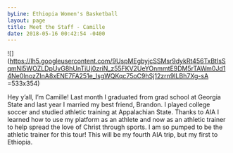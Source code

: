 ```yaml
---
byLine: Ethiopia Women's Basketball
layout: page
title: Meet the Staff - Camille
date: 2018-05-16 00:42:54 -0400
---
```

![](https://lh5.googleusercontent.com/9UspMEgbyjcSSMsr9dykRt456TxBtIsSqmNl5WOZLDpUvG8hUnTiUj0zriN_z55FKV2UeYOnmmtE9DM5rTAWm0Jd14Ne0InozZInA8xENE7FA251e_lsgWQKqc75oC9hSj12zrn9ILBh7Xg-sA =533x354)

Hey y’all, I’m Camille! Last month I graduated from grad school at Georgia State and last year I married my best friend, Brandon. I played college soccer and studied athletic training at Appalachian State. Thanks to AIA I learned how to use my platform as an athlete and now as an athletic trainer to help spread the love of Christ through sports. I am so pumped to be the athletic trainer for this tour! This will be my fourth AIA trip, but my first to Ethiopia.